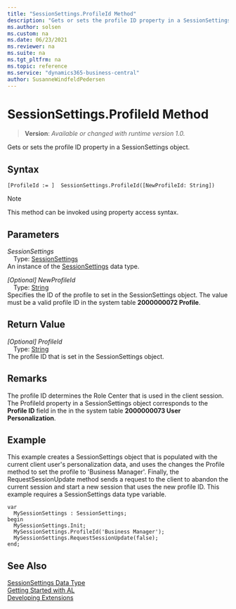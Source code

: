 ```yaml
---
title: "SessionSettings.ProfileId Method"
description: "Gets or sets the profile ID property in a SessionSettings object."
ms.author: solsen
ms.custom: na
ms.date: 06/23/2021
ms.reviewer: na
ms.suite: na
ms.tgt_pltfrm: na
ms.topic: reference
ms.service: "dynamics365-business-central"
author: SusanneWindfeldPedersen
---
```

[//]: # (START>DO_NOT_EDIT)
[//]: # (IMPORTANT:Do not edit any of the content between here and the END>DO_NOT_EDIT.)
[//]: # (Any modifications should be made in the .xml files in the ModernDev repo.)
# SessionSettings.ProfileId Method
> **Version**: _Available or changed with runtime version 1.0._

Gets or sets the profile ID property in a SessionSettings object.


## Syntax
```AL
[ProfileId := ]  SessionSettings.ProfileId([NewProfileId: String])
```
> [!NOTE]
> This method can be invoked using property access syntax.
## Parameters
*SessionSettings*  
&emsp;Type: [SessionSettings](sessionsettings-data-type.md)  
An instance of the [SessionSettings](sessionsettings-data-type.md) data type.  

*[Optional] NewProfileId*  
&emsp;Type: [String](../string/string-data-type.md)  
Specifies the ID of the profile to set in the SessionSettings object. The value must be a valid profile ID in the system table **2000000072 Profile**.
        


## Return Value
*[Optional] ProfileId*  
&emsp;Type: [String](../string/string-data-type.md)  
The profile ID that is set in the SessionSettings object.
      


[//]: # (IMPORTANT: END>DO_NOT_EDIT)

## Remarks  
The profile ID determines the Role Center that is used in the client session. The ProfileId property in a SessionSettings object corresponds to the **Profile ID** field in the in the system table **2000000073 User Personalization**.

## Example
This example creates a SessionSettings object that is populated with the current client user's personalization data, and uses the changes the Profile method to set the profile to 'Business Manager'. Finally, the RequestSessionUpdate method sends a request to the client to abandon the current session and start a new session that uses the new profile ID. This example requires a SessionSettings data type variable.

```al
var
  MySessionSettings : SessionSettings;
begin
  MySessionSettings.Init;
  MySessionSettings.ProfileId('Business Manager');
  MySessionSettings.RequestSessionUpdate(false);
end;  
```  


## See Also
[SessionSettings Data Type](sessionsettings-data-type.md)  
[Getting Started with AL](../../devenv-get-started.md)  
[Developing Extensions](../../devenv-dev-overview.md)